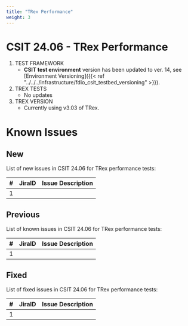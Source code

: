 ```yaml
---
title: "TRex Performance"
weight: 3
---
```


# CSIT 24.06 - TRex Performance

1. TEST FRAMEWORK
   - **CSIT test environment** version has been updated to ver. 14, see
     [Environment Versioning]({{< ref "../../../infrastructure/fdio_csit_testbed_versioning" >}}).
2. TREX TESTS
   - No updates
3. TREX VERSION
   - Currently using v3.03 of TRex.

# Known Issues

## New

List of new issues in CSIT 24.06 for TRex performance tests:

**#** | **JiraID**                                       | **Issue Description**
------|--------------------------------------------------|--------------------------------------------------------------
 1    |                                                  |

## Previous

List of known issues in CSIT 24.06 for TRex performance tests:

**#** | **JiraID**                                       | **Issue Description**
------|--------------------------------------------------|--------------------------------------------------------------
 1    |                                                  |

## Fixed

List of fixed issues in CSIT 24.06 for TRex performance tests:

**#** | **JiraID**                                       | **Issue Description**
------|--------------------------------------------------|--------------------------------------------------------------
 1    |                                                  |
